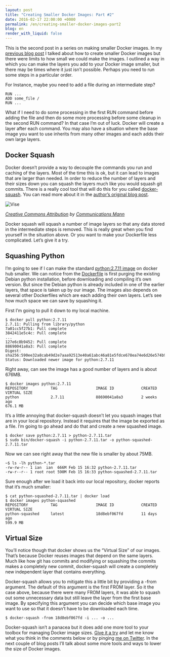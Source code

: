 ```yaml
---
layout: post
title: "Creating Smaller Docker Images: Part #2"
date: 2016-02-17 22:00:00 +0000
permalink: /en/creating-smaller-docker-images-part2
blog: en
render_with_liquid: false
---
```


This is the second post in a series on making smaller Docker images. In my [previous blog post](https://www.ianlewis.org/en/creating-smaller-docker-images) I talked about how to create smaller Docker images but there were limits to
how small we could make the images. I outlined a way in which you can make the
layers you add to your Docker image smaller, but there may be times where it
just isn’t possible. Perhaps you need to run some steps in a particular order.

For Instance, maybe you need to add a file during an intermediate step? 


```docker
RUN ...
ADD some_file /
RUN ...
```
What if I need to do some processing in the first RUN command before adding the
file and then do some more processing before some cleanup in the second RUN
command? In that case I’m out of luck. Docker will create a layer after each
command. You may also have a situation where the base image you want to use
inherits from many other images and each adds their own large layers.

## Docker Squash

Docker doesn’t provide a way to decouple the commands you run and caching of
the layers. Most of the time this is ok, but it can lead to images that are
larger than needed. In order to reduce the number of layers and their sizes
down you can squash the layers much like you would squash git commits. There is
a really cool tool that will do this for you called [docker-squash](https://github.com/jwilder/docker-squash). You can read more about it in the [author’s original blog post](http://jasonwilder.com/blog/2014/08/19/squashing-docker-images/).

![Vise](https://storage.googleapis.com/static.ianlewis.org/prod/img/748/vise.jpg)

*[Creative Commons Attribution](https://creativecommons.org/licenses/by/2.0/) by [Communications Mann](https://www.flickr.com/photos/spenceannaaug18/7069654045/in/photolist-bLHPQZ-aF3qHd-aEq79z-8yQzQt-5jDvQ8-aEYmdF-aEx66j-5EZwFg-dSBZFb-2Ypqdi-5Uw2gF-3b1dmA-3aVF7M-dZF1V5-a55maH-6tXnaY-qAJkzw-bEVr7X-e4dngq-2ystn-eA1PU6-aFMxwn-9YReBh-4jkvuR-efUaTT-dZEXQU-dZFrq5-f4AToE-ngJPnE-7Hc1gx-bDaK7t-dnGexK-d9J17o-kwCjdU-snrBcV-dg7aAX-tTDMUC-7NFwDp-iYLYD7-tTMWt6-cYuZob-64Tpi-ekJEBJ-dvB96q-7NFwRR-8H7DAm-8H7DzL-747sy4-bLjCEX-bxpW8E)*

Docker squash will squash a number of image layers so that any data stored in
the intermediate steps is removed. This is really great when you find yourself
in the situation above. Or you want to make your Dockerfile less complicated.
Let’s give it a try.

## Squashing Python

I’m going to see if I can make the standard [python:2.7.11 image](https://hub.docker.com/_/python/) on docker hub smaller. We can notice from the [Dockerfile](https://github.com/docker-library/python/blob/master/2.7/Dockerfile) is first purging the existing Debian python installation, before downloading
and compiling it’s own version. But since the Debian python is already included
in one of the earlier layers, that space is taken up by our image. The images
also depends on several other Dockerfiles which are each adding their own
layers. Let’s see how much space we can save by squashing it.

First I’m going to pull it down to my local machine.


```console
$ docker pull python:2.7.11
2.7.11: Pulling from library/python
7a01cc5f27b1: Pull complete 
3842411e5c4c: Pull complete 
...
127e6c8b9452: Pull complete 
88690041a8a3: Pull complete 
Digest: sha256:590ee32a8cab49d2e7aaa92513e40a61abc46a81e5fdce678ea74e6d26e574b9
Status: Downloaded newer image for python:2.7.11
```
Right away, can see the image has a good number of layers and is about 676MB.


```console
$ docker images python:2.7.11
REPOSITORY          TAG                 IMAGE ID            CREATED
VIRTUAL SIZE
python              2.7.11              88690041a8a3        2 weeks ago
676.1 MB
```
It’s a little annoying that docker-squash doesn’t let you squash images that
are in your local repository. Instead it requires that the image be exported as
a file. I’m going to go ahead and do that and create a new squashed image.


```console
$ docker save python:2.7.11 > python-2.7.11.tar
$ sudo bin/docker-squash -i python-2.7.11.tar -o python-squashed-2.7.11.tar
```
Now we can see right away that the new file is smaller by about 75MB.


```console
~$ ls -lh python-*.tar
-rw-rw-r-- 1 ian  ian  666M Feb 15 16:32 python-2.7.11.tar
-rw-r--r-- 1 root root 590M Feb 15 16:33 python-squashed-2.7.11.tar
```
Sure enough after we load it back into our local repository, docker reports
that it’s much smaller:


```console
$ cat python-squashed-2.7.11.tar | docker load
$ docker images python-squashed
REPOSITORY          TAG                 IMAGE ID            CREATED
VIRTUAL SIZE
python-squashed     latest              18d8ebf067fd        11 days ago
599.9 MB
```
## Virtual Size

You’ll notice though that docker shows us the “Virtual Size” of our images.
That’s because Docker reuses images that depend on the same layers. Much like
how git has commits and modifying or squashing the commits makes a completely
new commit, docker-squash will create a completely new independent layer that
contains everything.

Docker-squash allows you to mitigate this a little bit by providing a -from
argument. The default of this argument is the first FROM layer. So it the case
above, because there were many FROM layers, it was able to squash out some
unnecessary data but still leave the layer from the first base image. By
specifying this argument you can decide which base image you want to use so
that it doesn’t have to be downloaded each time.


```console
$ docker-squash -from 18d8ebf067fd -i ... -o ...
```

Docker-squash isn’t a panacea but it does add one more tool to your toolbox for
managing Docker image sizes. [Give it a try](https://github.com/jwilder/docker-squash) and let me know what you think in the comments below or by pinging [me on Twitter](https://twitter.com/IanMLewis). In the next couple of blog posts I’ll talk about some more tools and ways to
lower the size of Docker images.
